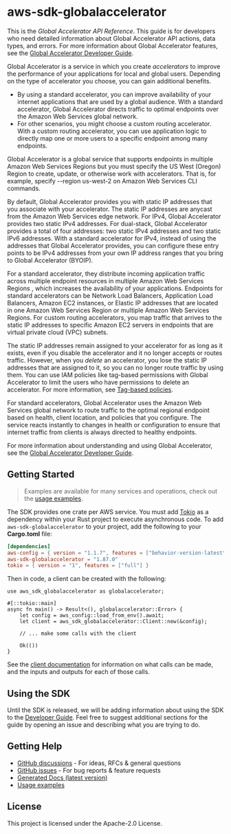 # aws-sdk-globalaccelerator

This is the _Global Accelerator API Reference_. This guide is for developers who need detailed information about Global Accelerator API actions, data types, and errors. For more information about Global Accelerator features, see the [Global Accelerator Developer Guide](https://docs.aws.amazon.com/global-accelerator/latest/dg/what-is-global-accelerator.html).

Global Accelerator is a service in which you create _accelerators_ to improve the performance of your applications for local and global users. Depending on the type of accelerator you choose, you can gain additional benefits.
  - By using a standard accelerator, you can improve availability of your internet applications that are used by a global audience. With a standard accelerator, Global Accelerator directs traffic to optimal endpoints over the Amazon Web Services global network.
  - For other scenarios, you might choose a custom routing accelerator. With a custom routing accelerator, you can use application logic to directly map one or more users to a specific endpoint among many endpoints.

Global Accelerator is a global service that supports endpoints in multiple Amazon Web Services Regions but you must specify the US West (Oregon) Region to create, update, or otherwise work with accelerators. That is, for example, specify --region us-west-2 on Amazon Web Services CLI commands.

By default, Global Accelerator provides you with static IP addresses that you associate with your accelerator. The static IP addresses are anycast from the Amazon Web Services edge network. For IPv4, Global Accelerator provides two static IPv4 addresses. For dual-stack, Global Accelerator provides a total of four addresses: two static IPv4 addresses and two static IPv6 addresses. With a standard accelerator for IPv4, instead of using the addresses that Global Accelerator provides, you can configure these entry points to be IPv4 addresses from your own IP address ranges that you bring to Global Accelerator (BYOIP).

For a standard accelerator, they distribute incoming application traffic across multiple endpoint resources in multiple Amazon Web Services Regions , which increases the availability of your applications. Endpoints for standard accelerators can be Network Load Balancers, Application Load Balancers, Amazon EC2 instances, or Elastic IP addresses that are located in one Amazon Web Services Region or multiple Amazon Web Services Regions. For custom routing accelerators, you map traffic that arrives to the static IP addresses to specific Amazon EC2 servers in endpoints that are virtual private cloud (VPC) subnets.

The static IP addresses remain assigned to your accelerator for as long as it exists, even if you disable the accelerator and it no longer accepts or routes traffic. However, when you _delete_ an accelerator, you lose the static IP addresses that are assigned to it, so you can no longer route traffic by using them. You can use IAM policies like tag-based permissions with Global Accelerator to limit the users who have permissions to delete an accelerator. For more information, see [Tag-based policies](https://docs.aws.amazon.com/global-accelerator/latest/dg/access-control-manage-access-tag-policies.html).

For standard accelerators, Global Accelerator uses the Amazon Web Services global network to route traffic to the optimal regional endpoint based on health, client location, and policies that you configure. The service reacts instantly to changes in health or configuration to ensure that internet traffic from clients is always directed to healthy endpoints.

For more information about understanding and using Global Accelerator, see the [Global Accelerator Developer Guide](https://docs.aws.amazon.com/global-accelerator/latest/dg/what-is-global-accelerator.html).

## Getting Started

> Examples are available for many services and operations, check out the
> [usage examples](https://github.com/awsdocs/aws-doc-sdk-examples/tree/main/rustv1).

The SDK provides one crate per AWS service. You must add [Tokio](https://crates.io/crates/tokio)
as a dependency within your Rust project to execute asynchronous code. To add `aws-sdk-globalaccelerator` to
your project, add the following to your **Cargo.toml** file:

```toml
[dependencies]
aws-config = { version = "1.1.7", features = ["behavior-version-latest"] }
aws-sdk-globalaccelerator = "1.87.0"
tokio = { version = "1", features = ["full"] }
```

Then in code, a client can be created with the following:

```rust,no_run
use aws_sdk_globalaccelerator as globalaccelerator;

#[::tokio::main]
async fn main() -> Result<(), globalaccelerator::Error> {
    let config = aws_config::load_from_env().await;
    let client = aws_sdk_globalaccelerator::Client::new(&config);

    // ... make some calls with the client

    Ok(())
}
```

See the [client documentation](https://docs.rs/aws-sdk-globalaccelerator/latest/aws_sdk_globalaccelerator/client/struct.Client.html)
for information on what calls can be made, and the inputs and outputs for each of those calls.

## Using the SDK

Until the SDK is released, we will be adding information about using the SDK to the
[Developer Guide](https://docs.aws.amazon.com/sdk-for-rust/latest/dg/welcome.html). Feel free to suggest
additional sections for the guide by opening an issue and describing what you are trying to do.

## Getting Help

* [GitHub discussions](https://github.com/awslabs/aws-sdk-rust/discussions) - For ideas, RFCs & general questions
* [GitHub issues](https://github.com/awslabs/aws-sdk-rust/issues/new/choose) - For bug reports & feature requests
* [Generated Docs (latest version)](https://awslabs.github.io/aws-sdk-rust/)
* [Usage examples](https://github.com/awsdocs/aws-doc-sdk-examples/tree/main/rustv1)

## License

This project is licensed under the Apache-2.0 License.

